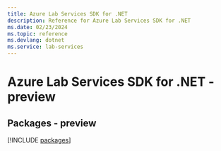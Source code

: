 ```yaml
---
title: Azure Lab Services SDK for .NET
description: Reference for Azure Lab Services SDK for .NET
ms.date: 02/23/2024
ms.topic: reference
ms.devlang: dotnet
ms.service: lab-services
---
```

# Azure Lab Services SDK for .NET - preview
## Packages - preview
[!INCLUDE [packages](lab-services-index.md)]